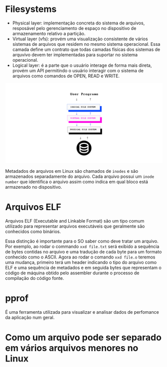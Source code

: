 # Filesystems 


- Physical layer: implementação concreta do sistema de arquivos, resposável pelo gerenciamento de espaço no dispositivo de armazenamento relativo a partição. 
- Virtual layer (vfs): provém uma visualização consistente de vários sistemas de arquivos que residem no mesmo sistema operacional. Essa camada define um contrato que todas camadas físicas dos sistemas de arquvivo devem ter implementadas para suportar no sistema operacional. 
- Logical layer: é a parte que o usuário interage de forma mais direta, provém um API permitindo o usuário interagir com o sistema de arquivos como comandos de OPEN, READ e WRITE. 

<img src="./assets/04.png">

Metadados de arquivos em Linux são chamados de `inodes` e são armazenados separadamente do arquivo. Cada arquivo possui um `inode number` que identifica o arquivo assim como indica em qual bloco está armazenado no dispositivo. 

# Arquivos ELF 

Arquivos ELF (Executable and Linkable Format) são um tipo comum utilizado para representar arquivos executáveis que geralmente são conhecidos como binários. 

Essa distinção é importante para o SO saber como deve tratar um arquivo. Por exemplo, ao rodar o commando `xxd file.txt` será exibido a sequência de bytes contidas no arquivo e uma tradução de cada byte para um formato conhecido como o ASCII. Agora ao rodar o comando `xxd file.o` teremos uma mudança, primeiro terá um header indicando o tipo do arquivo como ELF e uma sequência de metadados e em seguida bytes que representam o código de máquina obtido pelo assembler durante o processo de compilação do código fonte. 

# pprof 

É uma ferramenta utilizada para visualizar e analisar dados de perfomance da aplicação num geral.

# Como um arquivo pode ser separado em vários arquivos menores no Linux

